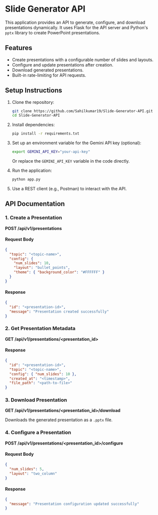# Slide Generator API

This application provides an API to generate, configure, and download presentations dynamically. It uses Flask for the API server and Python's `pptx` library to create PowerPoint presentations.

## Features

- Create presentations with a configurable number of slides and layouts.
- Configure and update presentations after creation.
- Download generated presentations.
- Built-in rate-limiting for API requests.

## Setup Instructions

1. Clone the repository:

   ```bash
   git clone https://github.com/Sahilkumar19/Slide-Generator-API.git
   cd Slide-Generator-API
   ```

2. Install dependencies:

   ```bash
   pip install -r requirements.txt
   ```

3. Set up an environment variable for the Gemini API key (optional):

   ```bash
   export GEMINI_API_KEY="your-api-key"
   ```

   Or replace the `GEMINI_API_KEY` variable in the code directly.

4. Run the application:

   ```bash
   python app.py
   ```

5. Use a REST client (e.g., Postman) to interact with the API.

## API Documentation

### 1. Create a Presentation

**POST /api/v1/presentations**

#### Request Body

```json
{
  "topic": "<topic-name>",
  "config": {
    "num_slides": 10,
    "layout": "bullet_points",
    "theme": { "background_color": "#FFFFFF" }
  }
}
```

#### Response

```json
{
  "id": "<presentation-id>",
  "message": "Presentation created successfully"
}
```

### 2. Get Presentation Metadata

**GET /api/v1/presentations/<presentation_id>**

#### Response

```json
{
  "id": "<presentation-id>",
  "topic": "<topic-name>",
  "config": { "num_slides": 10 },
  "created_at": "<timestamp>",
  "file_path": "<path-to-file>"
}
```

### 3. Download Presentation

**GET /api/v1/presentations/<presentation_id>/download**

Downloads the generated presentation as a `.pptx` file.

### 4. Configure a Presentation

**POST /api/v1/presentations/<presentation_id>/configure**

#### Request Body

```json
{
  "num_slides": 5,
  "layout": "two_column"
}
```

#### Response

```json
{
  "message": "Presentation configuration updated successfully"
}
```
